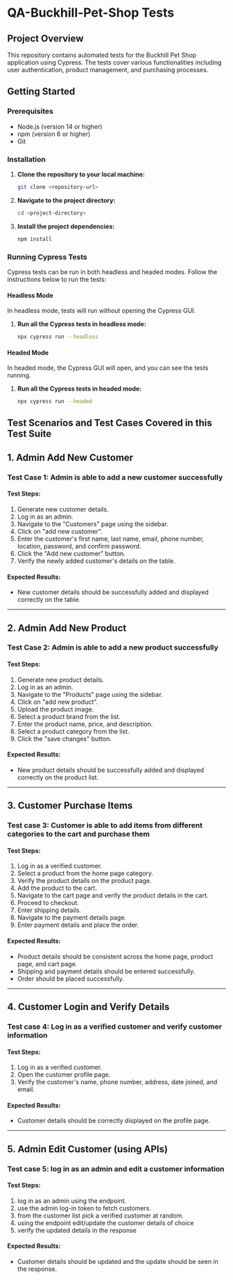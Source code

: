 # QA-Buckhill-Pet-Shop Tests

## Project Overview

This repository contains automated tests for the Buckhill Pet Shop application using Cypress. The tests cover various functionalities including user authentication, product management, and purchasing processes.

## Getting Started

### Prerequisites

- Node.js (version 14 or higher)
- npm (version 6 or higher)
- Git

### Installation

1. **Clone the repository to your local machine:**
   ```sh
   git clone <repository-url>
   ```
2. **Navigate to the project directory:**
   ```sh
   cd <project-directory>
   ```
3. **Install the project dependencies:**
   ```sh
   npm install
   ```

### Running Cypress Tests

Cypress tests can be run in both headless and headed modes. Follow the instructions below to run the tests:

#### Headless Mode

In headless mode, tests will run without opening the Cypress GUI.

1. **Run all the Cypress tests in headless mode:**
   ```sh
   npx cypress run --headless
   ```

#### Headed Mode 

In headed mode, the Cypress GUI will open, and you can see the tests running.

1. **Run all the Cypress tests in headed mode:**
   ```sh
   npx cypress run --headed
   ```

## Test Scenarios and Test Cases Covered in this Test Suite


## 1. Admin Add New Customer

### Test Case 1: Admin is able to add a new customer successfully

#### Test Steps:
1. Generate new customer details.
2. Log in as an admin.
3. Navigate to the "Customers" page using the sidebar.
4. Click on "add new customer".
6. Enter the customer's first name, last name, email, phone number, location, password, and confirm password.
7. Click the "Add new customer" button.
8. Verify the newly added customer's details on the table.

#### Expected Results:
- New customer details should be successfully added and displayed correctly on the table.

---

## 2. Admin Add New Product

### Test Case 2: Admin is able to add a new product successfully

#### Test Steps:
1. Generate new product details.
2. Log in as an admin.
3. Navigate to the "Products" page using the sidebar.
4. Click on "add new product".
5. Upload the product image.
6. Select a product brand from the list.
7. Enter the product name, price, and description.
8. Select a product category from the list.
9. Click the "save changes" button.

#### Expected Results:
- New product details should be successfully added and displayed correctly on the product list.

---

## 3. Customer Purchase Items

### Test case 3: Customer is able to add items from different categories to the cart and purchase them

#### Test Steps:
1. Log in as a verified customer.
2. Select a product from the home page category.
3. Verify the product details on the product page.
4. Add the product to the cart.
5. Navigate to the cart page and verify the product details in the cart.
6. Proceed to checkout.
7. Enter shipping details.
8. Navigate to the payment details page.
9. Enter payment details and place the order.

#### Expected Results:
- Product details should be consistent across the home page, product page, and cart page.
- Shipping and payment details should be entered successfully.
- Order should be placed successfully.

---

## 4. Customer Login and Verify Details

### Test case 4: Log in as a verified customer and verify customer information

#### Test Steps:
1. Log in as a verified customer.
2. Open the customer profile page.
3. Verify the customer's name, phone number, address, date joined, and email.

#### Expected Results:
- Customer details should be correctly displayed on the profile page.


---

## 5. Admin Edit Customer (using APIs)

### Test case 5: log in as an admin and edit a customer information

#### Test Steps:
1. log in as an admin using the endpoint.
2. use the admin log-in token to fetch customers.
3. from the customer list pick a verified customer at random.
4. using the endpoint edit/update the customer details of choice
5. verify the updated details in the response

#### Expected Results:
- Customer details should be updated and the update should be seen in the response.
